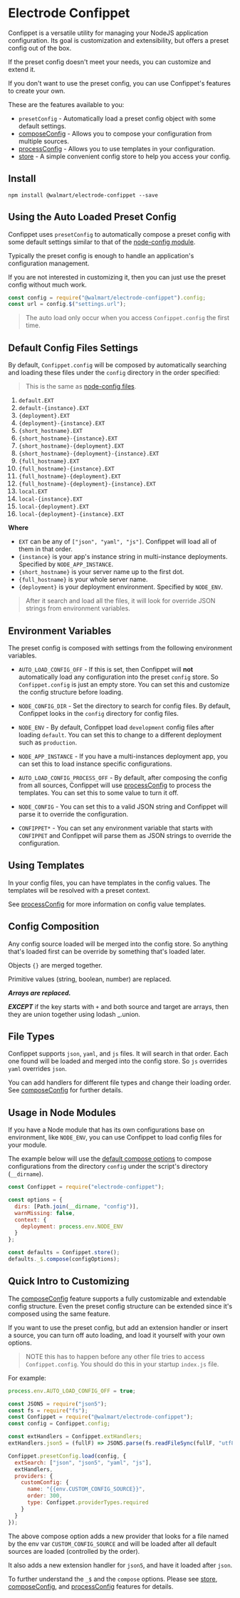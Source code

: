 # Electrode Confippet

Confippet is a versatile utility for managing your NodeJS application configuration.  Its goal is customization and extensibility, but offers a preset config out of the box.  

If the preset config doesn't meet your needs, you can customize and extend it.
 
If you don't want to use the preset config, you can use Confippet's features to create your own.

These are the features available to you:

  * `presetConfig` - Automatically load a preset config object with some default settings.
  * [composeConfig] - Allows you to compose your configuration from multiple sources.
  * [processConfig] - Allows you to use templates in your configuration.
  * [store] - A simple convenient config store to help you access your config.

## Install

```
npm install @walmart/electrode-confippet --save
```

## Using the Auto Loaded Preset Config

Confippet uses `presetConfig` to automatically compose a preset config with some default settings similar to that of the [node-config module].

Typically the preset config is enough to handle an application's configuration management.

If you are not interested in customizing it, then you can just use the preset config without much work.

```js
const config = require("@walmart/electrode-confippet").config;
const url = config.$("settings.url");
```

> The auto load only occur when you access `Confippet.config` the first time.

## Default Config Files Settings

By default, `Confippet.config` will be composed by automatically searching and loading these files under the `config` directory in the order specified:

> This is the same as [node-config files].

   1. `default.EXT`
   1. `default-{instance}.EXT`
   1. `{deployment}.EXT`
   1. `{deployment}-{instance}.EXT`
   1. `{short_hostname}.EXT`
   1. `{short_hostname}-{instance}.EXT`
   1. `{short_hostname}-{deployment}.EXT`
   1. `{short_hostname}-{deployment}-{instance}.EXT`
   1. `{full_hostname}.EXT`
   1. `{full_hostname}-{instance}.EXT`
   1. `{full_hostname}-{deployment}.EXT`
   1. `{full_hostname}-{deployment}-{instance}.EXT`
   1. `local.EXT`
   1. `local-{instance}.EXT`
   1. `local-{deployment}.EXT`
   1. `local-{deployment}-{instance}.EXT`

**Where**

  * `EXT` can be any of `["json", "yaml", "js"]`.  Confippet will load all of them in that order.
  * `{instance}` is your app's instance string in multi-instance deployments.  Specified by `NODE_APP_INSTANCE`. 
  * `{short_hostname}` is your server name up to the first dot.
  * `{full_hostname}` is your whole server name.
  * `{deployment}` is your deployment environment.  Specified by `NODE_ENV`.

> After it search and load all the files, it will look for override JSON strings from environment variables.

## Environment Variables

The preset config is composed with settings from the following environment variables.

  * `AUTO_LOAD_CONFIG_OFF` - If this is set, then Confippet will **not** automatically load any configuration into the preset `config` store.  So `Confippet.config` is just an empty store.  You can set this and customize the config structure before loading.

  * `NODE_CONFIG_DIR` - Set the directory to search for config files.  By default, Confippet looks in the `config` directory for config files.
  
  * `NODE_ENV` - By default, Confippet load `development` config files after loading `default`.  You can set this to change to a different deployment such as `production`.
  
  * `NODE_APP_INSTANCE` - If you have a multi-instances deployment app, you can set this to load instance specific configurations.
  
  * `AUTO_LOAD_CONFIG_PROCESS_OFF` - By default, after composing the config from all sources, Confippet will use [processConfig] to process the templates.  You can set this to some value to turn it off.
  
  * `NODE_CONFIG` - You can set this to a valid JSON string and Confippet will parse it to override the configuration.
  
  * `CONFIPPET*` - You can set any environment variable that starts with `CONFIPPET` and Confippet will parse them as JSON strings to override the configuration.

## Using Templates

In your config files, you can have templates in the config values.  The templates will be resolved with a preset context.

See [processConfig] for more information on config value templates.

## Config Composition

Any config source loaded will be merged into the config store.  So anything that's loaded first can be override by something that's loaded later.

Objects `{}` are merged together.

Primitive values (string, boolean, number) are replaced.

***Arrays are replaced.***

***EXCEPT*** if the key starts with `+` and both source and target are arrays, then they are union together using lodash _.union.

## File Types

Confippet supports `json`, `yaml`, and `js` files.  It will search in that order.  Each one found will be loaded and merged into the config store.  So `js` overrides `yaml` overrides `json`.

You can add handlers for different file types and change their loading order.  See [composeConfig] for further details.

## Usage in Node Modules

If you have a Node module that has its own configurations base on environment, like `NODE_ENV`, you can use Confippet to load config files for your module.

The example below will use the [default compose options](./lib/default-compose-opts.js) to compose configurations from the directory `config` under the script's directory (`__dirname`).

```js
const Confippet = require("electrode-confippet");

const options = {
  dirs: [Path.join(__dirname, "config")],
  warnMissing: false,
  context: {
    deployment: process.env.NODE_ENV
  }
};

const defaults = Confippet.store();
defaults._$.compose(configOptions);
```

## Quick Intro to Customizing

The [composeConfig] feature supports a fully customizable and extendable config structure.  Even the preset config structure can be extended since it's composed using the same feature.

If you want to use the preset config, but add an extension handler or insert a source, you can turn off auto loading, and load it yourself with your own options.

> NOTE this has to happen before any other file tries to access `Confippet.config`.  You should do this in your startup `index.js` file.

For example:

```js
process.env.AUTO_LOAD_CONFIG_OFF = true;

const JSON5 = require("json5");
const fs = require("fs");
const Confippet = require("@walmart/electrode-confippet");
const config = Confippet.config;

const extHandlers = Confippet.extHandlers;
extHandlers.json5 = (fullF) => JSON5.parse(fs.readFileSync(fullF, "utf8"));

Confippet.presetConfig.load(config, {
  extSearch: ["json", "json5", "yaml", "js"],
  extHandlers,
  providers: {
    customConfig: {
      name: "{{env.CUSTOM_CONFIG_SOURCE}}",
      order: 300,
      type: Confippet.providerTypes.required
    }
  }
});
```

The above compose option adds a new provider that looks for a file named by the env var `CUSTOM_CONFIG_SOURCE` and will be loaded after all default sources are loaded (controlled by the order).

It also adds a new extension handler for `json5`, and have it loaded after `json`.

To further understand the `_$` and the `compose` options.  Please see [store], [composeConfig], and [processConfig] features for details.

[node-config module]: https://github.com/lorenwest/node-config
[node-config files]: https://github.com/lorenwest/node-config/wiki/Configuration-Files
[store]: ./store.md
[composeConfig]: ./compose.md
[processConfig]: ./templates.md
